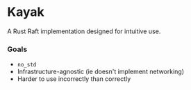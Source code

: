 # Kayak

A Rust Raft implementation designed for intuitive use.

### Goals
- `no_std`
- Infrastructure-agnostic (ie doesn't implement networking)
- Harder to use incorrectly than correctly
